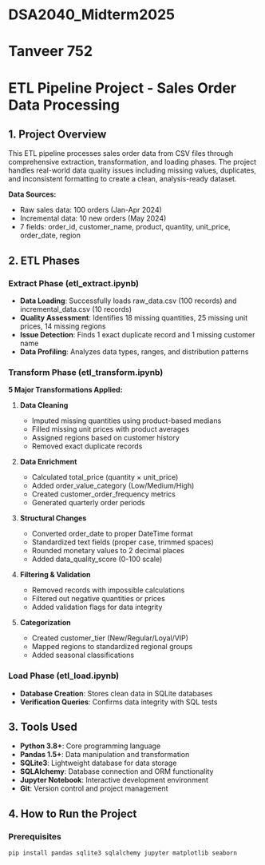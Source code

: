 # DSA2040_Midterm2025
# Tanveer 752
# ETL Pipeline Project - Sales Order Data Processing

## 1. Project Overview
This ETL pipeline processes sales order data from CSV files through comprehensive extraction, transformation, and loading phases. The project handles real-world data quality issues including missing values, duplicates, and inconsistent formatting to create a clean, analysis-ready dataset.

**Data Sources:**
- Raw sales data: 100 orders (Jan-Apr 2024)
- Incremental data: 10 new orders (May 2024)
- 7 fields: order_id, customer_name, product, quantity, unit_price, order_date, region

## 2. ETL Phases

### Extract Phase (etl_extract.ipynb)
- **Data Loading**: Successfully loads raw_data.csv (100 records) and incremental_data.csv (10 records)
- **Quality Assessment**: Identifies 18 missing quantities, 25 missing unit prices, 14 missing regions
- **Issue Detection**: Finds 1 exact duplicate record and 1 missing customer name
- **Data Profiling**: Analyzes data types, ranges, and distribution patterns

### Transform Phase (etl_transform.ipynb)
**5 Major Transformations Applied:**

1. **Data Cleaning**
   - Imputed missing quantities using product-based medians
   - Filled missing unit prices with product averages
   - Assigned regions based on customer history
   - Removed exact duplicate records

2. **Data Enrichment**
   - Calculated total_price (quantity × unit_price)
   - Added order_value_category (Low/Medium/High)
   - Created customer_order_frequency metrics
   - Generated quarterly order periods

3. **Structural Changes**
   - Converted order_date to proper DateTime format
   - Standardized text fields (proper case, trimmed spaces)
   - Rounded monetary values to 2 decimal places
   - Added data_quality_score (0-100 scale)

4. **Filtering & Validation**
   - Removed records with impossible calculations
   - Filtered out negative quantities or prices
   - Added validation flags for data integrity

5. **Categorization**
   - Created customer_tier (New/Regular/Loyal/VIP)
   - Mapped regions to standardized regional groups
   - Added seasonal classifications



### Load Phase (etl_load.ipynb)
- **Database Creation**: Stores clean data in SQLite databases
- **Verification Queries**: Confirms data integrity with SQL tests


## 3. Tools Used
- **Python 3.8+**: Core programming language
- **Pandas 1.5+**: Data manipulation and transformation
- **SQLite3**: Lightweight database for data storage
- **SQLAlchemy**: Database connection and ORM functionality
- **Jupyter Notebook**: Interactive development environment
- **Git**: Version control and project management

## 4. How to Run the Project

### Prerequisites
```bash
pip install pandas sqlite3 sqlalchemy jupyter matplotlib seaborn